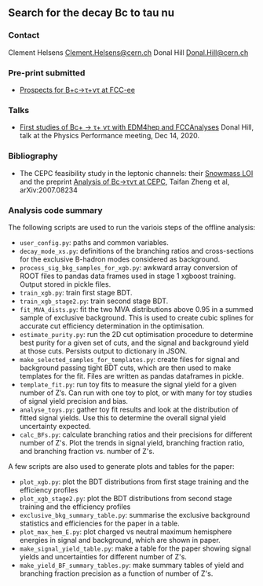 ## Search for the decay Bc to tau nu

### Contact

Clement Helsens <Clement.Helsens@cern.ch>
Donal Hill <Donal.Hill@cern.ch>  


### Pre-print submitted 

- [Prospects for B+c→τ+ντ at FCC-ee](https://arxiv.org/abs/2105.13330)


### Talks

- [First studies of Bc+ → τ+ ντ with EDM4hep and FCCAnalyses](https://indico.cern.ch/event/982690/contributions/4149358/attachments/2162425/3648879/Bc2TauNu_FCC_ee_PP_meeting_14_12_20.pdf) Donal Hill, talk at the Physics Performance meeting, Dec 14, 2020. 


### Bibliography

- The CEPC feasibility study in the leptonic  channels: their [Snowmass LOI](https://indico.ihep.ac.cn/event/12410/session/1/contribution/17/material/slides/0.pdf) and the preprint [Analysis of Bc→τντ at CEPC](https://arxiv.org/abs/2007.08234), Taifan Zheng et al, arXiv:2007.08234

### Analysis code summary

The following scripts are used to run the variois steps of the offline analysis:
- `user_config.py`: paths and common variables.
- `decay_mode_xs.py`: definitions of the branching ratios and cross-sections for the exclusive B-hadron modes considered as background.
- `process_sig_bkg_samples_for_xgb.py`: awkward array conversion of ROOT files to pandas data frames used in stage 1 xgboost training. Output stored in pickle files.
- `train_xgb.py`: train first stage BDT.
- `train_xgb_stage2.py`: train second stage BDT.
- `fit_MVA_dists.py`: fit the two MVA distributions above 0.95 in a summed sample of exclusive background. This is used to create cubic splines for accurate cut efficiency determination in the optimisation.
- `estimate_purity.py`: run the 2D cut optimisation procedure to determine best purity for a given set of cuts, and the signal and background yield at those cuts. Persists output to dictionary in JSON.
- `make_selected_samples_for_templates.py`: create files for signal and background passing tight BDT cuts, which are then used to make templates for the fit. Files are written as pandas dataframes in pickle.
- `template_fit.py`: run toy fits to measure the signal yield for a given number of Z’s. Can run with one toy to plot, or with many for toy studies of signal yield precision and bias.
- `analyse_toys.py`: gather toy fit results and look at the distribution of fitted signal yields. Use this to determine the overall signal yield uncertainty expected.
- `calc_BFs.py`: calculate branching ratios and their precisions for different number of Z's. Plot the trends in signal yield, branching fraction ratio, and branching fraction vs. number of Z's.

A few scripts are also used to generate plots and tables for the paper:
- `plot_xgb.py`: plot the BDT distributions from first stage training and the efficiency profiles
- `plot_xgb_stage2.py`: plot the BDT distributions from second stage training and the efficiency profiles
- `exclusive_bkg_summary_table.py`: summarise the exclusive background statistics and efficiencies for the paper in a table.
- `plot_max_hem_E.py`: plot charged vs neutral maximum hemisphere energies in signal and background, which are shown in paper.
- `make_signal_yield_table.py`: make a table for the paper showing signal yields and uncertainties for different number of Z's.
- `make_yield_BF_summary_tables.py`: make summary tables of yield and branching fraction precision as a function of number of Z's.
